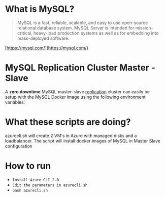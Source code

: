 # What is MySQL?

> MySQL is a fast, reliable, scalable, and easy to use open-source relational database system. MySQL Server is intended for mission-critical, heavy-load production systems as well as for embedding into mass-deployed software.

[https://mysql.com/](https://mysql.com/)

# MySQL Replication Cluster Master - Slave

A **zero downtime** MySQL master-slave [replication](https://dev.mysql.com/doc/refman/5.0/en/replication-howto.html) cluster can easily be setup with the MySQL Docker image using the following environment variables:

# What these scripts are doing?
azurecli.sh will create 2 VM's in Azure with managed disks and a loadbalancer. 
The script will install docker images of MySQL in Master Slave configuration
# How to run 
- `Install Azure CLI 2.0`
- `Edit the parameters in azurecli.sh`
- `bash azurecli.sh`
